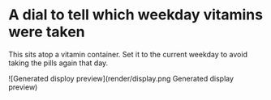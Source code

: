 # A dial to tell which weekday vitamins were taken

This sits atop a vitamin container. Set it to the current weekday to avoid taking the pills again that day.

![Generated disploy preview](render/display.png Generated display preview)
